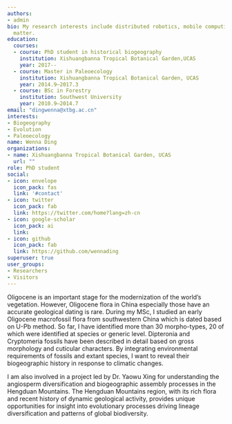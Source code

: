 ```yaml
---
authors:
- admin
bio: My research interests include distributed robotics, mobile computing and programmable
  matter.
education:
  courses:
  - course: PhD student in historical biogeography
    institution: Xishuangbanna Tropical Botanical Garden,UCAS
    year: 2017--
  - course: Master in Paleoecology
    institution: Xishuangbanna Tropical Botanical Garden, UCAS
    year: 2014.9–2017.3
  - course: BSc in Forestry
    institution: Southwest University
    year: 2010.9–2014.7
email: "dingwenna@xtbg.ac.cn"
interests:
- Biogeography
- Evolution
- Paleoecology
name: Wenna Ding
organizations:
- name: Xishuangbanna Tropical Botanical Garden, UCAS
  url: ""
role: PhD student
social:
- icon: envelope
  icon_pack: fas
  link: '#contact'
- icon: twitter
  icon_pack: fab
  link: https://twitter.com/home?lang=zh-cn
- icon: google-scholar
  icon_pack: ai
  link: 
- icon: github
  icon_pack: fab
  link: https://github.com/wennading
superuser: true
user_groups:
- Researchers
- Visitors
---
```


Oligocene is an important stage for the modernization of the world’s vegetation. However, Oligocene flora in China especially those have an accurate geological dating is rare. During my MSc, I studied an early Oligocene macrofossil flora from southwestern China which is dated based on U-Pb method. So far, I have identified more than 30 morpho-types, 20 of which were identified at species or generic level. Dipteronia and Cryptomeria fossils have been described in detail based on gross morphology and cuticular characters. By integrating environmental requirements of fossils and extant species, I want to reveal their biogeographic history in response to climatic changes.

I am also involved in a  project led by Dr. Yaowu Xing for understanding the angiosperm diversification and biogeographic assembly processes in the Hengduan Mountains. The Hengduan Mountains region, with its rich flora and recent history of dynamic geological activity, provides unique opportunities for insight into evolutionary processes driving lineage diversification and patterns of global biodiversity. 